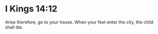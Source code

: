 # I Kings 14:12

Arise therefore, go to your house. When your feet enter the city, the child shall die.
